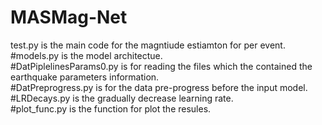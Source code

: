 # MASMag-Net
test.py is the main code for the magntiude estiamton for per event.  
#models.py is the model architectue.  
#DatPiplelinesParams0.py is for reading the files which the contained the earthquake parameters information.  
#DatPreprogress.py is for the data pre-progress before the input model.  
#LRDecays.py is the gradually decrease learning rate.  
#plot_func.py is the function for plot the resules.   
